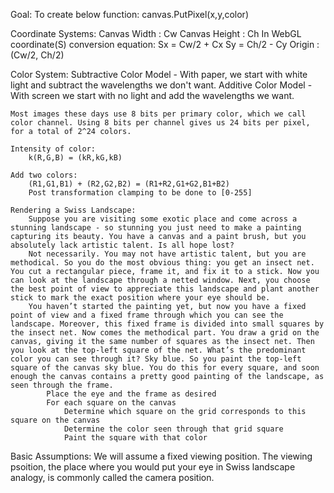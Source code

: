Goal:
To create below function:
    canvas.PutPixel(x,y,color)

Coordinate Systems:
    Canvas Width : Cw
    Canvas Height : Ch
    In WebGL coordinate(S) conversion equation:
        Sx = Cw/2 + Cx
        Sy = Ch/2 - Cy
    Origin : (Cw/2, Ch/2)

Color System:
    Subtractive Color Model - With paper, we start with white light and subtract the wavelengths we don't want.
    Additive  Color Model - With screen we start with no light and add the wavelengths we want.

    Most images these days use 8 bits per primary color, which we call color channel. Using 8 bits per channel gives us 24 bits per pixel, for a total of 2^24 colors.
    
    Intensity of color:
        k(R,G,B) = (kR,kG,kB)

    Add two colors:
        (R1,G1,B1) + (R2,G2,B2) = (R1+R2,G1+G2,B1+B2)
        Post transformation clamping to be done to [0-255]

    Rendering a Swiss Landscape:
        Suppose you are visiting some exotic place and come across a stunning landscape - so stunning you just need to make a painting capturing its beauty. You have a canvas and a paint brush, but you absolutely lack artistic talent. Is all hope lost?
        Not necessarily. You may not have artistic talent, but you are methodical. So you do the most obvious thing: you get an insect net. You cut a rectangular piece, frame it, and fix it to a stick. Now you can look at the landscape through a netted window. Next, you choose the best point of view to appreciate this landscape and plant another stick to mark the exact position where your eye should be.
        You haven’t started the painting yet, but now you have a fixed point of view and a fixed frame through which you can see the landscape. Moreover, this fixed frame is divided into small squares by the insect net. Now comes the methodical part. You draw a grid on the canvas, giving it the same number of squares as the insect net. Then you look at the top-left square of the net. What’s the predominant color you can see through it? Sky blue. So you paint the top-left square of the canvas sky blue. You do this for every square, and soon enough the canvas contains a pretty good painting of the landscape, as seen through the frame. 
            Place the eye and the frame as desired
            For each square on the canvas
                Determine which square on the grid corresponds to this square on the canvas
                Determine the color seen through that grid square
                Paint the square with that color

Basic Assumptions:
    We will assume a fixed viewing position. The viewing psoition, the place where you would put your eye in Swiss landscape analogy, is commonly called the camera position.